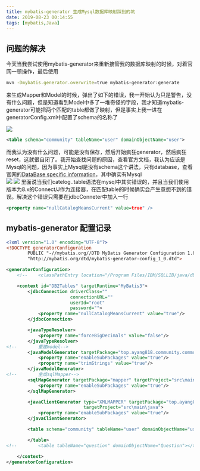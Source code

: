 ```yaml
---
title: mybatis-generator 生成Mysql数据库映射踩到的坑
date: 2019-08-23 00:14:55
tags: [mybatis,Java]
---
```


## 问题的解决
今天当我尝试使用mybatis-generator来重新接管我的数据库映射的时候，对着官网一顿操作，最后使用
```bash
mvn -Dmybatis.generator.overwrite=true mybatis-generator:generate
```
来生成Mapper和Model的时候，弹出了如下的错误，我一开始认为只是警告，没有什么问题，但是知道看到Model中多了一堆奇怪的字段，我才知道mybatis-generator可能把两个匹配的table都做了映射，但是事实上我一进在generatorConfig.xml中配置了schema的名称了
<!-- more -->
![](https://computernetworking.oss-cn-hongkong.aliyuncs.com/blog/1.png)
```xml
<table schema="community" tableName="user" domainObjectName="user">
```
而我认为没有什么问题，可能是没有保存，然后开始疯狂generator，然后疯狂reset，这就很自闭了。我开始查找问题的原因，查看官方文档，我认为应该是Mysql的问题，因为事实上Mysql是没有schema这个讲法，只有database，查看官网的[DataBase specific information](http://www.mybatis.org/generator/usage/mysql.html)，其中确实有Mysql <br>
![](https://computernetworking.oss-cn-hongkong.aliyuncs.com/blog/2.png)
![](https://computernetworking.oss-cn-hongkong.aliyuncs.com/blog/3.png)
里面说当我们catelog..table语法在mysql中其实错误的，并且当我们使用版本为8.x的Connect/J作为连接器，在匹配table的时候确实会产生意想不到的错误。解决这个错误只需要在jdbcConneter中加入一行
```xml
<property name="nullCatalogMeansCurrent" value=true" />
```

## mybatis-generator 配置记录
```xml
<?xml version="1.0" encoding="UTF-8"?>
<!DOCTYPE generatorConfiguration
        PUBLIC "-//mybatis.org//DTD MyBatis Generator Configuration 1.0//EN"
        "http://mybatis.org/dtd/mybatis-generator-config_1_0.dtd">

<generatorConfiguration>
    <!--    <classPathEntry location="/Program Files/IBM/SQLLIB/java/db2java.zip" />-->

    <context id="DB2Tables" targetRuntime="MyBatis3">
        <jdbcConnection driverClass=""
                        connectionURL=""
                        userId="root"
                        password="">
            <property name="nullCatalogMeansCurrent" value="true"/>
        </jdbcConnection>

        <javaTypeResolver>
            <property name="forceBigDecimals" value="false"/>
        </javaTypeResolver>
<!--        重建model-->
        <javaModelGenerator targetPackage="top.ayang818.community.community.Model" targetProject="src\main\java">
            <property name="enableSubPackages" value="true"/>
            <property name="trimStrings" value="true"/>
        </javaModelGenerator>
<!--        生成sqlMapper-->
        <sqlMapGenerator targetPackage="mapper" targetProject="src\main\resources">
            <property name="enableSubPackages" value="true"/>
        </sqlMapGenerator>

        <javaClientGenerator type="XMLMAPPER" targetPackage="top.ayang818.community.community.Mapper"
                             targetProject="src\main\java">
            <property name="enableSubPackages" value="true"/>
        </javaClientGenerator>

        <table schema="community" tableName="user" domainObjectName="user">

        </table>
<!--        <table tableName="question" domainObjectName="Question"></table>-->

    </context>
</generatorConfiguration>
```
